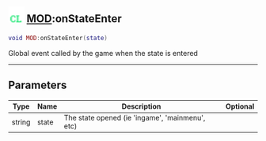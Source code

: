 ## <img src="../../.gitbook/assets/client.png" width="32" height="32" /> [MOD](../mod/README.md):onStateEnter

```lua
void MOD:onStateEnter(state)
```

Global event called by the game when the state is entered<br>

-----------------
## Parameters

| Type   | Name | Description | Optional |
| ------ | ---- | ----------- | -------: |
| string | state | The state opened (ie 'ingame', 'mainmenu', etc) |  |
